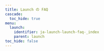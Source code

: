 ```yaml
---
title: Launch の FAQ
cascade:
  toc_hide: true
menu:
  launch:
    identifier: ja-launch-launch-faq-_index
    parent: launch
toc_hide: false
---
```


